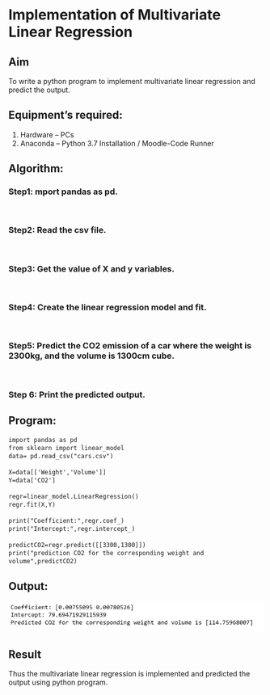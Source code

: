# Implementation of Multivariate Linear Regression
## Aim
To write a python program to implement multivariate linear regression and predict the output.
## Equipment’s required:
1.	Hardware – PCs
2.	Anaconda – Python 3.7 Installation / Moodle-Code Runner
## Algorithm:
### Step1: mport pandas as pd.
<br>

### Step2: Read the csv file.
<br>

### Step3: Get the value of X and y variables.
<br>

### Step4: Create the linear regression model and fit.
<br>

### Step5: Predict the CO2 emission of a car where the weight is 2300kg, and the volume is 1300cm cube.
<br>

### Step 6: Print the predicted output.

## Program:
```
import pandas as pd
from sklearn import linear_model
data= pd.read_csv("cars.csv")

X=data[['Weight','Volume']]
Y=data['CO2']

regr=linear_model.LinearRegression()
regr.fit(X,Y)

print("Coefficient:",regr.coef_)
print("Intercept:",regr.intercept_)

predictCO2=regr.predict([[3300,1300]])
print("prediction CO2 for the corresponding weight and volume",predictCO2)
```
## Output:
![OUTPUT](OUTPUT.png)

## Result
Thus the multivariate linear regression is implemented and predicted the output using python program.